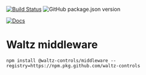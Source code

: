 [![Build Status](https://travis-ci.org/waltz-controls/middleware.svg?branch=master)](https://travis-ci.org/waltz-controls/middleware)
![GitHub package.json version](https://img.shields.io/github/package-json/v/waltz-controls/middleware)

[![Docs](https://img.shields.io/badge/Generated-Docs-green.svg)](https://waltz-controls.github.io/middleware/)



# Waltz middleware

```
npm install @waltz-controls/middleware --registry=https://npm.pkg.github.com/waltz-controls
```